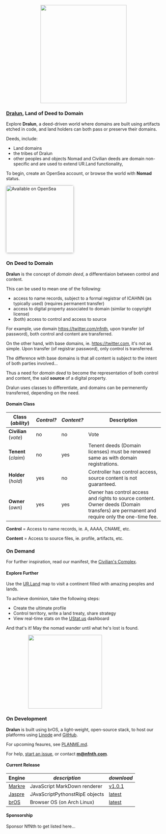 
<p align="center"><img src="https://github.com/nfnth/res/raw/main/site/bird.png" width="280" height="320" /></p>
  
### [Dralun](https://dralun.com), Land of Deed to Domain

Explore **Dralun**, a deed-driven world where domains are built using artifacts etched in code, and land holders can both pass or preserve their domains.

Deeds, include:

- Land domains
- the tribes of Dralun
- other peoples and objects
Nomad and Civilian deeds are domain non-specific and are used to extend UR.Land functionality,

To begin, create an OpenSea account, or browse the world with **Nomad** status.

<a href="https://opensea.io/NfNth" title="Buy on OpenSea" target="_blank"><img style="width:220px; border-radius:5px; box-shadow: 0px 1px 6px rgba(0, 0, 0, 0.25);" src="https://storage.googleapis.com/opensea-static/Logomark/Badge%20-%20Available%20On%20-%20Light.png" alt="Available on OpenSea" /></a>

### On Deed to Domain

**Dralun** is the concept of *domain deed*, a differentiaion between control and content.

This can be used to mean one of the following:

- access to name records, subject to a formal registrar of ICAHNN (as typically used) (requires permanent transfer)
- access to digital property associated to domain (similar to copyright license)
- (both) access to control and access to source

For example, use domain https://twitter.com/nfnth, upon transfer (of password), both control and content are transferred.

On the other hand, with base domains, ie. https://twitter.com, it's not as simple. Upon transfer (of registrar password), only control is transferred. 

The difference with base domains is that all content is subject to the intent of both parties involved...

Thus a need for *domain deed* to become the representation of both control and content, the said **source** of a digital property.

Dralun uses classes to differentiate, and domains can be permenently transferred, depending on the need.

#### Domain Class

|**Class** (*ability*)|*Control?*|*Content?*|Description|
|-|-|-|-|
|**Civilian** (*vote*)|no|no|Vote|
|**Tenent** (*claim*)|no|yes|Tenent deeds (Domain licenses) must be renewed same as with domain registrations. |
|**Holder** (*hold*)|yes|no|Controller has control access, source content is not guaranteed.|
|**Owner** (*own*)|yes|yes|Owner has control access and rights to source content.<br/>Owner deeds (Domain transfers) are permanent and require only the one-time fee.|

**Control** = Access to name records, ie. A, AAAA, CNAME, etc.

**Content** = Access to source files, ie. profile, artifacts, etc.

### On Demand

For further inspiration, read our manifest, the [Civilian's Complex](https://github.com/nfnth/nfnth/blob/master/doc/CC.md).

#### Explore Further

Use the [UR.Land](https://ur.land) map to visit a continent filled with amazing peoples and lands. 

To achieve dominion, take the following steps:

- Create the ultimate profile
- Control territory, write a land treaty, share strategy
- View real-time stats on the [UStat.us](https://ustat.us) dashboard

And that's it! May the nomad wander until what he's lost is found.

<p align="center"><img style="padding-right:120px;position:relative;" src="https://github.com/nfnth/res/raw/main/site/fox.png" width="240" height="240" /></p>

### On Development

**Dralun** is built using brOS, a light-weight, open-source stack, to host our platforms using [Linode](https://cloud.linode.com/linodes) and [GitHub]().

For upcoming feaures, see [PLANME.md](https://github.com/users/nfnth/projects/3).

For help, [start an issue](https://github.com/nfnth/nfnth/issues), or contact **m@nfnth.com**.

#### Current Release

|**Engine**|*description*|*download*|
|-|-|-|
|[Markre](https://github.com/nfnth/nfnth/blob/master/doc/MATTDOWN.md)|JavaScript MarkDown renderer|[v1.0.1]()|
|[Jaspre]()|JAvaScriptPythonstRipE objects|[latest]()|
|[brOS](https://github.com/nfnth/nfnth/blob/master/doc/BROS.md)|Browser OS (on Arch Linux)|[latest]()|

#### Sponsorship

Sponsor NfNth to get listed here...
